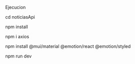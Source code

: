 


Ejecucion

cd noticiasApi

npm install

npm i axios

npm install @mui/material @emotion/react @emotion/styled

npm run dev

